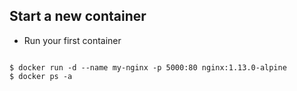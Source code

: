 ##  Start a new container

* Run your first container
<section>
<pre><code>
$ docker run -d --name my-nginx -p 5000:80 nginx:1.13.0-alpine 
$ docker ps -a 
</code></pre>
</section>

